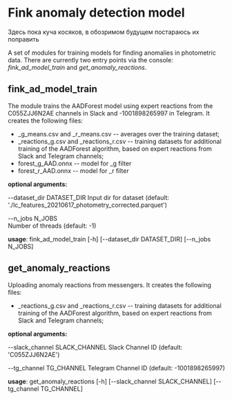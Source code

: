 # Fink anomaly detection model

Здесь пока куча косяков, в обозримом будущем постараюсь их поправить

A set of modules for training models for finding anomalies in photometric data. There are currently two entry points via the console: _fink_ad_model_train_ and _get_anomaly_reactions_.

##  fink_ad_model_train

The module trains the AADForest model using expert reactions from the C055ZJJ6N2AE channels in Slack and -1001898265997 in Telegram. It creates the following files:
- _g_means.csv and _r_means.csv -- averages over the training dataset;
- _reactions_g.csv and _reactions_r.csv -- training datasets for additional training of the AADForest algorithm, based on expert reactions from Slack and Telegram channels;
- forest_g_AAD.onnx -- model for _g filter
- forest_r_AAD.onnx -- model for _r filter

**optional arguments:**

  --dataset_dir DATASET_DIR
                        Input dir for dataset (default: './lc_features_20210617_photometry_corrected.parquet')
						
  --n_jobs N_JOBS       
						Number of threads (default: -1)


**usage**: fink_ad_model_train [-h] [--dataset_dir DATASET_DIR] [--n_jobs N_JOBS]


## get_anomaly_reactions



Uploading anomaly reactions from messengers. It creates the following files:
- _reactions_g.csv and _reactions_r.csv -- training datasets for additional training of the AADForest algorithm, based on expert reactions from Slack and Telegram channels;



**optional arguments:**

  --slack_channel SLACK_CHANNEL
                        Slack Channel ID (default: 'C055ZJJ6N2AE')
  
  --tg_channel TG_CHANNEL
                        Telegram Channel ID (default: -1001898265997)

**usage**: get_anomaly_reactions [-h] [--slack_channel SLACK_CHANNEL]
                             [--tg_channel TG_CHANNEL]
